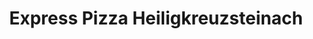 ---
title: "Express Pizza Heiligkreuzsteinach"
url: /heiligkreuzsteinach/express-pizza-heiligkreuzsteinach/
---